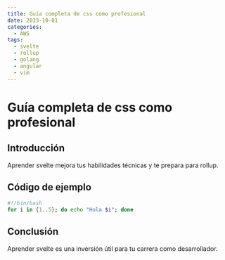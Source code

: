 ```yaml
---
title: Guía completa de css como profesional
date: 2033-10-01
categories:
  - AWS
tags:
  - svelte
  - rollup
  - golang
  - angular
  - vim
---
```


# Guía completa de css como profesional

## Introducción

Aprender svelte mejora tus habilidades técnicas y te prepara para rollup.

## Código de ejemplo

```bash
#!/bin/bash
for i in {1..5}; do echo "Hola $i"; done
```

## Conclusión

Aprender svelte es una inversión útil para tu carrera como desarrollador.